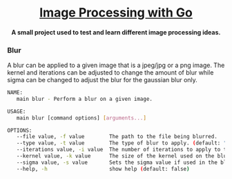 # 

<h1 align="center">
    <a href="https://github.com/stephenSLI/image-processing">
		Image Processing with Go
    </a>
    <br/>
</h1>

<h4 align="center">A small project used to test and learn different image processing ideas.</h4>

### Blur

A blur can be applied to a given image that is a jpeg/jpg or a png image. 
The kernel and iterations can be adjusted to change the amount of blur while
sigma can be changed to adjust the blur for the gaussian blur only.

```bash
NAME:
   main blur - Perform a blur on a given image.

USAGE:
   main blur [command options] [arguments...]

OPTIONS:
   --file value, -f value        The path to the file being blurred.
   --type value, -t value        The type of blur to apply. (default: "mean", "gaussian")
   --iterations value, -i value  The number of iterations to apply to the blur. (default: 3)
   --kernel value, -k value      The size of the kernel used on the blur. (default: 31)
   --sigma value, -s value       Sets the sigma value if used in the blur, e.g Gaussian blur. (default: 40)
   --help, -h                    show help (default: false)
```
